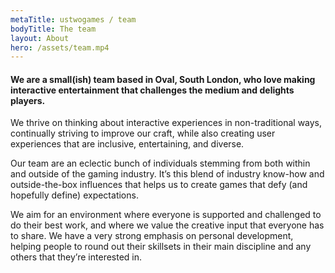 ```yaml
---
metaTitle: ustwogames / team
bodyTitle: The team
layout: About
hero: /assets/team.mp4
---
```

<div class="content-box squashed inline-images floating-images">

#### We are a small(ish) team based in Oval, South London, who love making interactive entertainment that challenges the medium and delights players.

We thrive on thinking about interactive experiences in non-traditional ways, continually striving to improve our craft, while also creating user experiences that are inclusive, entertaining, and diverse.

Our team are an eclectic bunch of individuals stemming from both within and outside of the gaming industry. It’s this blend of industry know-how and outside-the-box influences that helps us to create games that defy (and hopefully define) expectations.

We aim for an environment where everyone is supported and challenged to do their best work, and where we value the creative input that everyone has to share. We have a very strong emphasis on personal development, helping people to round out their skillsets in their main discipline and any others that they’re interested in.
</div>
